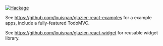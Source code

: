 [![Hackage](https://img.shields.io/hackage/v/glazier-react.svg)](https://hackage.haskell.org/package/glazier-react)

See https://github.com/louispan/glazier-react-examples for a example apps, include a fully-featured TodoMVC.

See https://github.com/louispan/glazier-react-widget for reusable widget library.
